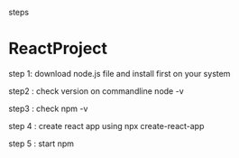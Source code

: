   steps
  # ReactProject
step 1: download node.js file and install first on your system

step2 : check version on commandline node -v

step3 : check npm -v

step 4 : create react app using npx create-react-app <Your Project Name>

step 5 : start npm